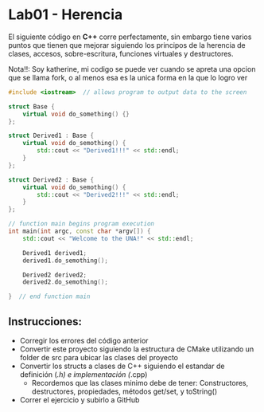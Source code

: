# Lab01 - Herencia

El siguiente código en **C++** corre perfectamente, sin embargo tiene varios puntos que tienen que mejorar siguiendo los principos de la herencia de clases, accesos, sobre-escritura, funciones virtuales y destructores.

Nota!!: Soy katherine, mi codigo se puede ver cuando se apreta una opcion que se llama fork, o al menos esa es la unica forma en la que lo logro ver

```c++
#include <iostream>  // allows program to output data to the screen

struct Base {
    virtual void do_something() {}
};

struct Derived1 : Base {
    virtual void do_semothing() {
        std::cout << "Derived1!!!" << std::endl;
    }
};

struct Derived2 : Base {
    virtual void do_semothing() {
        std::cout << "Derived2!!!" << std::endl;
    }
};

// function main begins program execution
int main(int argc, const char *argv[]) {
    std::cout << "Welcome to the UNA!" << std::endl;

    Derived1 derived1;
    derived1.do_semothing();

    Derived2 derived2;
    derived2.do_semothing();

}  // end function main
```

## Instrucciones:

- Corregir los errores del código anterior
- Convertir este proyecto siguiendo la estructura de CMake utilizando un folder de src para ubicar las clases del proyecto
- Convertir los structs a clases de C++ siguiendo el estandar de definición (*.h) e implementación (*.cpp)
  - Recordemos que las clases minimo debe de tener: Constructores, destructores, propiedades, métodos get/set, y toString()
- Correr el ejercicio y subirlo a GitHub
